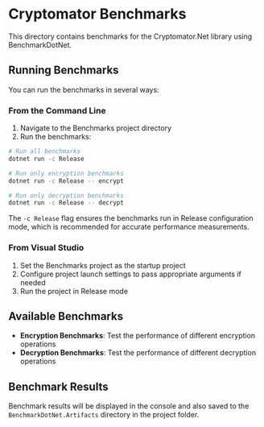 # Cryptomator Benchmarks

This directory contains benchmarks for the Cryptomator.Net library using BenchmarkDotNet.

## Running Benchmarks

You can run the benchmarks in several ways:

### From the Command Line

1. Navigate to the Benchmarks project directory
2. Run the benchmarks:

```bash
# Run all benchmarks
dotnet run -c Release

# Run only encryption benchmarks
dotnet run -c Release -- encrypt

# Run only decryption benchmarks
dotnet run -c Release -- decrypt
```

The `-c Release` flag ensures the benchmarks run in Release configuration mode, which is recommended for accurate performance measurements.

### From Visual Studio

1. Set the Benchmarks project as the startup project
2. Configure project launch settings to pass appropriate arguments if needed
3. Run the project in Release mode

## Available Benchmarks

- **Encryption Benchmarks**: Test the performance of different encryption operations
- **Decryption Benchmarks**: Test the performance of different decryption operations

## Benchmark Results

Benchmark results will be displayed in the console and also saved to the `BenchmarkDotNet.Artifacts` directory in the project folder. 